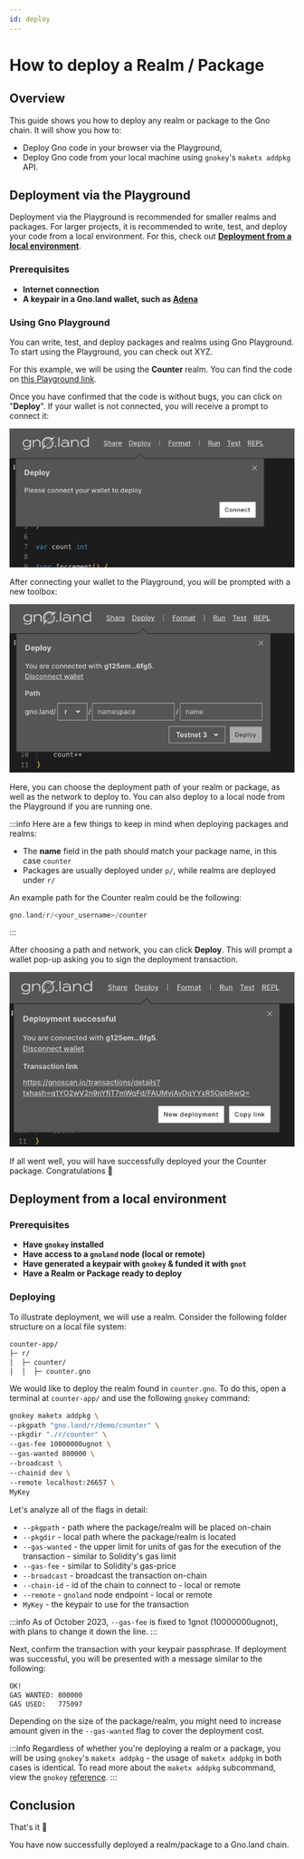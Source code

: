 ```yaml
---
id: deploy
---
```


# How to deploy a Realm / Package

## Overview

This guide shows you how to deploy any realm or package to the Gno chain. It will
show you how to:
- Deploy Gno code in your browser via the Playground, 
- Deploy Gno code from your local machine using `gnokey`'s `maketx addpkg` API.


## Deployment via the Playground

Deployment via the Playground is recommended for smaller realms and packages.
For larger projects, it is recommended to write, test, and deploy your code from
a local environment.
For this, check out [**Deployment from a local environment**](#deployment-from-a-local-environment).

### Prerequisites

- **Internet connection**
- **A keypair in a Gno.land wallet, such as [Adena](https://adena.app)**

### Using Gno Playground

You can write, test, and deploy packages and realms using Gno Playground.
To start using the Playground, you can check out XYZ.

For this example, we will be using the **Counter** realm. You can find the code
on [this Playground link](https://play.gno.land/p/iUWTha99D1J).

Once you have confirmed that the code is without bugs, you can click on "**Deploy**".
If your wallet is not connected, you will receive a prompt to connect it:

![DeployConnect](../assets/how-to-guides/deploy/deploy_connect.png)

After connecting your wallet to the Playground, you will be prompted with a 
new toolbox:

![DeployDefault](../assets/how-to-guides/deploy/deploy_default.png)

Here, you can choose the deployment path of your realm or package, as well as the network
to deploy to. You can also deploy to a local node from the Playground
if you are running one.

:::info
Here are a few things to keep in mind when deploying packages and realms:
- The **name** field in the path should match your package name, in this case `counter`
- Packages are usually deployed under `p/`, while realms are deployed under `r/`

An example path for the Counter realm could be the following: 
```go
gno.land/r/<your_username>/counter
```
:::

After choosing a path and network, you can click **Deploy**. This will prompt
a wallet pop-up asking you to sign the deployment transaction.

![DeployDefault](../assets/how-to-guides/deploy/deploy_success.png)

If all went well, you will have successfully deployed your the Counter package.
Congratulations 🎉

## Deployment from a local environment

### Prerequisites

- **Have `gnokey` installed**
- **Have access to a `gnoland` node (local or remote)**
- **Have generated a keypair with `gnokey` & funded it with `gnot`**
- **Have a Realm or Package ready to deploy**

### Deploying

To illustrate deployment, we will use a realm. Consider the following folder
structure on a local file system:

```
counter-app/
├─ r/
│  ├─ counter/
│  │  ├─ counter.gno
```

We would like to deploy the realm found in `counter.gno`. To do this, open a
terminal at `counter-app/` and use the following `gnokey` command:

```bash
gnokey maketx addpkg \
--pkgpath "gno.land/r/demo/counter" \
--pkgdir "./r/counter" \
--gas-fee 10000000ugnot \
--gas-wanted 800000 \
--broadcast \
--chainid dev \
--remote localhost:26657 \
MyKey
```

Let's analyze all of the flags in detail:
- `--pkgpath` - path where the package/realm will be placed on-chain
- `--pkgdir` - local path where the package/realm is located
- `--gas-wanted` - the upper limit for units of gas for the execution of the 
transaction - similar to Solidity's gas limit
- `--gas-fee` - similar to Solidity's gas-price
- `--broadcast` - broadcast the transaction on-chain
- `--chain-id` - id of the chain to connect to - local or remote
- `--remote` - `gnoland` node endpoint - local or remote
- `MyKey` - the keypair to use for the transaction

:::info
As of October 2023, `--gas-fee` is fixed to 1gnot (10000000ugnot), with plans 
to change it down the line.
:::

Next, confirm the transaction with your keypair passphrase. If deployment was 
successful, you will be presented with a message similar to the following:

```
OK!
GAS WANTED: 800000
GAS USED:   775097
```
Depending on the size of the package/realm, you might need to increase amount 
given in the `--gas-wanted` flag to cover the deployment cost.

:::info
Regardless of whether you're deploying a realm or a package, you will be using 
`gnokey`'s `maketx addpkg` - the usage of `maketx addpkg` in both cases is identical.
To read more about the `maketx addpkg`
subcommand, view the `gnokey` [reference](../gno-tooling/cli/gnokey.md#addpkg).
:::


## Conclusion

That's it 🎉

You have now successfully deployed a realm/package to a Gno.land chain. 
